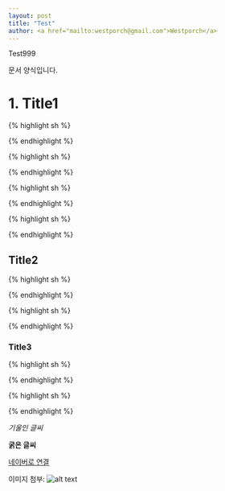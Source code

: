 ```yaml
---                               
layout: post
title: "Test" 
author: <a href="mailto:westporch@gmail.com">Westporch</a>
---
```


Test999

문서 양식입니다.

# 1. Title1


{% highlight sh %}

{% endhighlight %}


{% highlight sh %}

{% endhighlight %}


{% highlight sh %}

{% endhighlight %}


{% highlight sh %}

{% endhighlight %}

## Title2
{% highlight sh %}

{% endhighlight %}


{% highlight sh %}

{% endhighlight %}

### Title3
{% highlight sh %}

{% endhighlight %}


{% highlight sh %}

{% endhighlight %}

*기울인 글씨*

**굵은 글씨**

[네이버로 연결](http://naver.com)

이미지 첨부:
![alt text](http://img.naver.net/static/www/u/2013/0731/nmms_224940510.gif "이미지에 마우스를 올리면 이 설명이 보입니다.")
